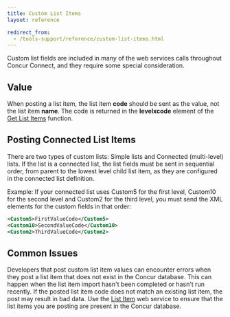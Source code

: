 ```yaml
---
title: Custom List Items
layout: reference

redirect_from:
  - /tools-support/reference/custom-list-items.html
---
```


Custom list fields are included in many of the web services calls throughout Concur Connect, and they require some special consideration.

## Value

When posting a list item, the list item **code** should be sent as the value, not the list item **name**. The code is returned in the **levelxcode** element of the [Get List Items](/api-reference/common/list-item/v3.list-item.html#get) function.

## Posting Connected List Items

There are two types of custom lists: Simple lists and Connected (multi-level) lists. If the list is a connected list, the list fields must be sent in sequential order, from parent to the lowest level child list item, as they are configured in the connected list definition.

Example: If your connected list uses Custom5 for the first level, Custom10 for the second level and Custom2 for the third level, you must send the XML elements for the custom fields in that order:

```xml
<Custom5>FirstValueCode</Custom5>  
<Custom10>SecondValueCode</Custom10>  
<Custom2>ThirdValueCode</Custom2>
```

## Common Issues

Developers that post custom list item values can encounter errors when they post a list item that does not exist in the Concur database. This can happen when the list item import hasn't been completed or hasn't run recently. If the posted list item code does not match an existing list item, the post may result in bad data. Use the [List Item](/api-reference/common/list-item/v3.list-item.html) web service to ensure that the list items you are posting are present in the Concur database.

